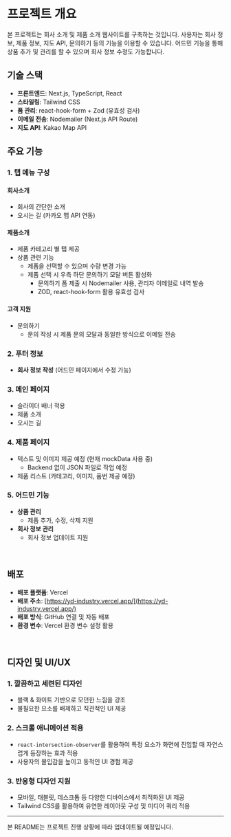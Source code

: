 # 프로젝트 개요

본 프로젝트는 회사 소개 및 제품 소개 웹사이트를 구축하는 것입니다. 사용자는 회사 정보, 제품 정보, 지도 API, 문의하기 등의 기능을 이용할 수 있습니다. 어드민 기능을 통해 상품 추가 및 관리를 할 수 있으며 회사 정보 수정도 가능합니다.

## 기술 스택

- **프론트엔드**: Next.js, TypeScript, React
- **스타일링**: Tailwind CSS
- **폼 관리**: react-hook-form + Zod (유효성 검사)
- **이메일 전송**: Nodemailer (Next.js API Route)
- **지도 API**: Kakao Map API

## 주요 기능

### 1. 탭 메뉴 구성

#### 회사소개

- 회사의 간단한 소개
- 오시는 길 (카카오 맵 API 연동)

#### 제품소개

- 제품 카테고리 별 탭 제공
- 상품 관련 기능
  - 제품을 선택할 수 있으며 수량 변경 가능
  - 제품 선택 시 우측 하단 문의하기 모달 버튼 활성화
    - 문의하기 폼 제출 시 Nodemailer 사용, 관리자 이메일로 내역 발송
    - ZOD, react-hook-form 활용 유효성 검사

#### 고객 지원

- 문의하기
  - 문의 작성 시 제품 문의 모달과 동일한 방식으로 이메일 전송

### 2. 푸터 정보

- **회사 정보 작성** (어드민 페이지에서 수정 가능)

### 3. 메인 페이지

- 슬라이더 배너 적용
- 제품 소개
- 오시는 길

### 4. 제품 페이지

- 텍스트 및 이미지 제공 예정 (현재 mockData 사용 중)
  - Backend 없이 JSON 파일로 작업 예정
- 제품 리스트 (카테고리, 이미지, 품번 제공 예정)

### 5. 어드민 기능

- **상품 관리**
  - 제품 추가, 수정, 삭제 지원
- **회사 정보 관리**
  - 회사 정보 업데이트 지원

<br/>

## 배포

- **배포 플랫폼**: Vercel
- **배포 주소**: [https://yd-industry.vercel.app/](https://yd-industry.vercel.app/)
- **배포 방식**: GitHub 연결 및 자동 배포
- **환경 변수**: Vercel 환경 변수 설정 활용

<br/>

## 디자인 및 UI/UX

### 1. **깔끔하고 세련된 디자인**

- 블랙 & 화이트 기반으로 모던한 느낌을 강조
- 불필요한 요소를 배제하고 직관적인 UI 제공

### 2. **스크롤 애니메이션 적용**

- `react-intersection-observer`를 활용하여 특정 요소가 화면에 진입할 때 자연스럽게 등장하는 효과 적용
- 사용자의 몰입감을 높이고 동적인 UI 경험 제공

### 3. **반응형 디자인 지원**

- 모바일, 태블릿, 데스크톱 등 다양한 디바이스에서 최적화된 UI 제공
- Tailwind CSS를 활용하여 유연한 레이아웃 구성 및 미디어 쿼리 적용

---

본 README는 프로젝트 진행 상황에 따라 업데이트될 예정입니다.
